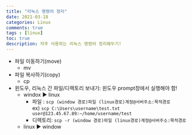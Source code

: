 ```yaml
---
title: "리눅스 명령어 정리"
date: 2021-03-18
categories: Linux
comments: true
tags : [linux]
toc: true
description: 자주 사용하는 리눅스 명령어 정리해두기!
---
```



* 파일 이동하기(move)
  * mv
* 파일 복사하기(copy)  
  * cp
* 윈도우, 리눅스 간 파일/디렉토리 보내기: 윈도우 prompt창에서 실행해야 함!
  * windox ▶ linux
    * 파일 : ```scp (window 경로)파일 (linux경로)계정@서버주소:목적경로```          
    ex) ```scp C:\Users\username\test.txt user@123.45.67.89:~/home/username/test```
    * 디렉토리: ```scp -r (window 경로)파일 (linux경로)계정@서버주소:목적경로```
  * linux ▶ window
